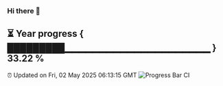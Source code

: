 ### Hi there 👋
⏳ Year progress { █████████▁▁▁▁▁▁▁▁▁▁▁▁▁▁▁▁▁▁▁▁▁ } 33.22 %
---
⏰ Updated on Fri, 02 May 2025 06:13:15 GMT
![Progress Bar CI](https://github.com/Moyi321/Moyi321/workflows/Progress%20Bar%20CI/badge.svg)
